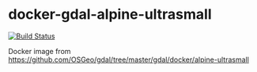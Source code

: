 # docker-gdal-alpine-ultrasmall
[![Build Status](http://tekware.mywire.org:8081/buildStatus/icon?job=docker-gdal-alpine-ultrasmall%2Fmain)](http://tekware.mywire.org:8081/me/my-views/view/all/job/docker-gdal-alpine-ultrasmall/job/main/)

Docker image from https://github.com/OSGeo/gdal/tree/master/gdal/docker/alpine-ultrasmall

